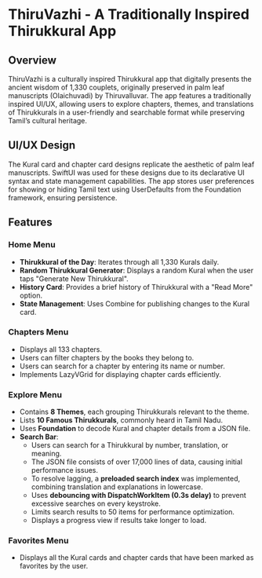# ThiruVazhi - A Traditionally Inspired Thirukkural App

## Overview
ThiruVazhi is a culturally inspired Thirukkural app that digitally presents the ancient wisdom of 1,330 couplets, originally preserved in palm leaf manuscripts (Olaichuvadi) by Thiruvalluvar. The app features a traditionally inspired UI/UX, allowing users to explore chapters, themes, and translations of Thirukkurals in a user-friendly and searchable format while preserving Tamil’s cultural heritage.

## UI/UX Design
The Kural card and chapter card designs replicate the aesthetic of palm leaf manuscripts. SwiftUI was used for these designs due to its declarative UI syntax and state management capabilities. The app stores user preferences for showing or hiding Tamil text using UserDefaults from the Foundation framework, ensuring persistence.

## Features

### Home Menu
- **Thirukkural of the Day**: Iterates through all 1,330 Kurals daily.
- **Random Thirukkural Generator**: Displays a random Kural when the user taps "Generate New Thirukkural".
- **History Card**: Provides a brief history of Thirukkural with a "Read More" option.
- **State Management**: Uses Combine for publishing changes to the Kural card.

### Chapters Menu
- Displays all 133 chapters.
- Users can filter chapters by the books they belong to.
- Users can search for a chapter by entering its name or number.
- Implements LazyVGrid for displaying chapter cards efficiently.

### Explore Menu
- Contains **8 Themes**, each grouping Thirukkurals relevant to the theme.
- Lists **10 Famous Thirukkurals**, commonly heard in Tamil Nadu.
- Uses **Foundation** to decode Kural and chapter details from a JSON file.
- **Search Bar**:
  - Users can search for a Thirukkural by number, translation, or meaning.
  - The JSON file consists of over 17,000 lines of data, causing initial performance issues.
  - To resolve lagging, a **preloaded search index** was implemented, combining translation and explanations in lowercase.
  - Uses **debouncing with DispatchWorkItem (0.3s delay)** to prevent excessive searches on every keystroke.
  - Limits search results to 50 items for performance optimization.
  - Displays a progress view if results take longer to load.

### Favorites Menu
- Displays all the Kural cards and chapter cards that have been marked as favorites by the user.
